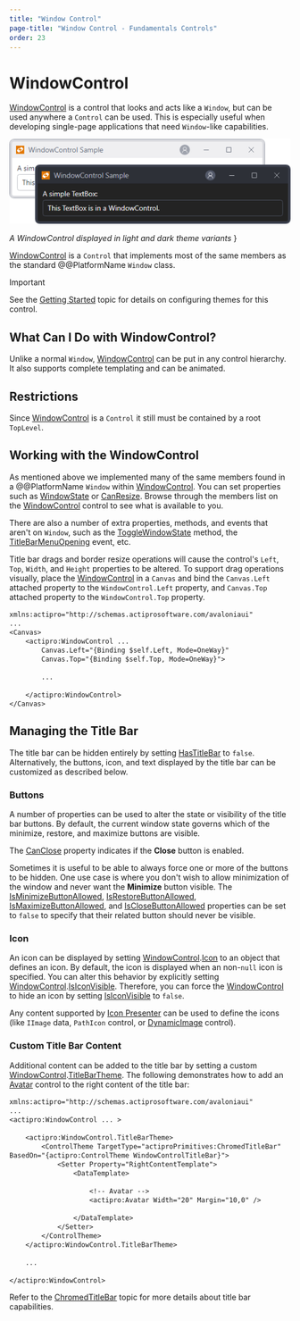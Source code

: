 ```yaml
---
title: "Window Control"
page-title: "Window Control - Fundamentals Controls"
order: 23
---
```

# WindowControl

[WindowControl](xref:@ActiproUIRoot.Controls.WindowControl) is a control that looks and acts like a `Window`, but can be used anywhere a `Control` can be used.  This is especially useful when developing single-page applications that need `Window`-like capabilities.

![Screenshot](../images/window-control.png)

*A WindowControl displayed in light and dark theme variants*
}


[WindowControl](xref:@ActiproUIRoot.Controls.WindowControl) is a `Control` that implements most of the same members as the standard @@PlatformName `Window` class.

> [!IMPORTANT]
> See the [Getting Started](../getting-started.md) topic for details on configuring themes for this control.

## What Can I Do with WindowControl?

Unlike a normal `Window`, [WindowControl](xref:@ActiproUIRoot.Controls.WindowControl) can be put in any control hierarchy.  It also supports complete templating and can be animated.

## Restrictions

Since [WindowControl](xref:@ActiproUIRoot.Controls.WindowControl) is a `Control` it still must be contained by a root `TopLevel`.

## Working with the WindowControl

As mentioned above we implemented many of the same members found in a @@PlatformName `Window` within [WindowControl](xref:@ActiproUIRoot.Controls.WindowControl).  You can set properties such as [WindowState](xref:@ActiproUIRoot.Controls.WindowControl.WindowState) or [CanResize](xref:@ActiproUIRoot.Controls.WindowControl.CanResize).  Browse through the members list on the [WindowControl](xref:@ActiproUIRoot.Controls.WindowControl) control to see what is available to you.

There are also a number of extra properties, methods, and events that aren't on `Window`, such as the [ToggleWindowState](xref:@ActiproUIRoot.Controls.WindowControl.ToggleWindowState*) method, the [TitleBarMenuOpening](xref:@ActiproUIRoot.Controls.WindowControl.TitleBarMenuOpening) event, etc.

Title bar drags and border resize operations will cause the control's `Left`, `Top`, `Width`, and `Height` properties to be altered.  To support drag operations visually, place the [WindowControl](xref:@ActiproUIRoot.Controls.WindowControl) in a `Canvas` and bind the `Canvas.Left` attached property to the `WindowControl.Left` property, and `Canvas.Top` attached property to the `WindowControl.Top` property.

```xaml
xmlns:actipro="http://schemas.actiprosoftware.com/avaloniaui"
...
<Canvas>
	<actipro:WindowControl ...
		Canvas.Left="{Binding $self.Left, Mode=OneWay}"
		Canvas.Top="{Binding $self.Top, Mode=OneWay}">

		...

	</actipro:WindowControl>
</Canvas>
```

## Managing the Title Bar

The title bar can be hidden entirely by setting [HasTitleBar](xref:@ActiproUIRoot.Controls.WindowControl.HasTitleBar) to `false`.  Alternatively, the buttons, icon, and text displayed by the title bar can be customized as described below.

### Buttons

A number of properties can be used to alter the state or visibility of the title bar buttons.  By default, the current window state governs which of the minimize, restore, and maximize buttons are visible.

The [CanClose](xref:@ActiproUIRoot.Controls.WindowControl.CanClose) property indicates if the **Close** button is enabled.

Sometimes it is useful to be able to always force one or more of the buttons to be hidden.  One use case is where you don't wish to allow minimization of the window and never want the **Minimize** button visible.  The [IsMinimizeButtonAllowed](xref:@ActiproUIRoot.Controls.WindowControl.IsMinimizeButtonAllowed), [IsRestoreButtonAllowed](xref:@ActiproUIRoot.Controls.WindowControl.IsRestoreButtonAllowed), [IsMaximizeButtonAllowed](xref:@ActiproUIRoot.Controls.WindowControl.IsMaximizeButtonAllowed), and [IsCloseButtonAllowed](xref:@ActiproUIRoot.Controls.WindowControl.IsCloseButtonAllowed) properties can be set to `false` to specify that their related button should never be visible.

### Icon

An icon can be displayed by setting [WindowControl](xref:@ActiproUIRoot.Controls.WindowControl).[Icon](xref:@ActiproUIRoot.Controls.WindowControl.Icon) to an object that defines an icon.  By default, the icon is displayed when an non-`null` icon is specified.  You can alter this behavior by explicitly setting [WindowControl](xref:@ActiproUIRoot.Controls.WindowControl).[IsIconVisible](xref:@ActiproUIRoot.Controls.WindowControl.IsIconVisible).  Therefore, you can force the [WindowControl](xref:@ActiproUIRoot.Controls.WindowControl) to hide an icon by setting [IsIconVisible](xref:@ActiproUIRoot.Controls.WindowControl.IsIconVisible) to `false`.

Any content supported by [Icon Presenter](../../themes/icon-presenter.md) can be used to define the icons (like `IImage` data, `PathIcon` control, or [DynamicImage](../../shared/controls/dynamic-image.md) control).

### Custom Title Bar Content

Additional content can be added to the title bar by setting a custom [WindowControl](xref:@ActiproUIRoot.Controls.WindowControl).[TitleBarTheme](xref:@ActiproUIRoot.Controls.WindowControl.TitleBarTheme).  The following demonstrates how to add an [Avatar](avatar.md) control to the right content of the title bar:

```xaml
xmlns:actipro="http://schemas.actiprosoftware.com/avaloniaui"
...
<actipro:WindowControl ... >

	<actipro:WindowControl.TitleBarTheme>
		<ControlTheme TargetType="actiproPrimitives:ChromedTitleBar" BasedOn="{actipro:ControlTheme WindowControlTitleBar}">
			<Setter Property="RightContentTemplate">
				<DataTemplate>

					<!-- Avatar -->
					<actipro:Avatar Width="20" Margin="10,0" />

				</DataTemplate>
			</Setter>
		</ControlTheme>
	</actipro:WindowControl.TitleBarTheme>

	...

</actipro:WindowControl>
```

Refer to the [ChromedTitleBar](../../shared/controls/chromed-title-bar.md) topic for more details about title bar capabilities.
